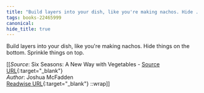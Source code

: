 ```yaml
---
title: "Build layers into your dish, like you're making nachos. Hide ..."
tags: books-22465999
canonical: 
hide_title: true
---
```


Build layers into your dish, like you're making nachos. Hide things on the bottom. Sprinkle things on top.


[[_Source_: Six Seasons: A New Way with Vegetables - [Source URL](){:target="_blank"}<br>
_Author_: Joshua McFadden<br>
[Readwise URL](https://readwise.io/open/442171317){:target="_blank"}
::wrap]]